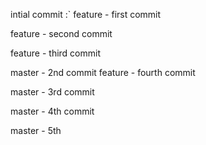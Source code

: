 intial commit
:`
feature - first commit

feature - second commit

feature - third commit

master - 2nd commit
feature - fourth commit

master - 3rd commit 

master - 4th commit

master - 5th